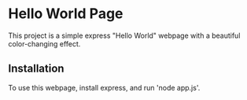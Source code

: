 # Hello World Page

This project is a simple express "Hello World" webpage with a beautiful color-changing effect.

## Installation

To use this webpage, install express, and run 'node app.js'.